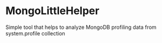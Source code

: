 MongoLittleHelper
=================

Simple tool that helps to analyze MongoDB profiling data from system.profile collection